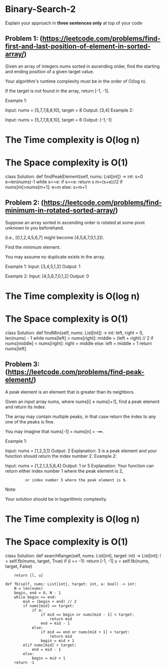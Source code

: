 # Binary-Search-2
Explain your approach in **three sentences only** at top of your code


## Problem 1: (https://leetcode.com/problems/find-first-and-last-position-of-element-in-sorted-array/)

Given an array of integers nums sorted in ascending order, find the starting and ending position of a given target value.

Your algorithm's runtime complexity must be in the order of O(log n).

If the target is not found in the array, return [-1, -1].

Example 1:

Input: nums = [5,7,7,8,8,10], target = 8
Output: [3,4]
Example 2:

Input: nums = [5,7,7,8,8,10], target = 6
Output: [-1,-1]
# The Time complexity is O(log n)
# The Space complexity is O(1)
class Solution:
    def findPeakElement(self, nums: List[int]) -> int:
        s=0
        e=len(nums)-1
        while s<=e:
            if s==e:
                return s
            m=(s+e)//2
            if nums[m]>nums[m+1]:
                e=m
            else:
                s=m+1
## Problem 2: (https://leetcode.com/problems/find-minimum-in-rotated-sorted-array/)

Suppose an array sorted in ascending order is rotated at some pivot unknown to you beforehand.

(i.e., [0,1,2,4,5,6,7] might become [4,5,6,7,0,1,2]).

Find the minimum element.

You may assume no duplicate exists in the array.

Example 1:
Input: [3,4,5,1,2]
Output: 1

Example 2:
Input: [4,5,6,7,0,1,2]
Output: 0
# The Time complexity is O(log n)
# The Space complexity is O(1)
class Solution:
    def findMin(self, nums: List[int]) -> int:
        left, right = 0, len(nums) - 1
        while nums[left] > nums[right]:
            middle  = (left + right) // 2
            if nums[middle] < nums[right]:
                right = middle
            else:
                left = middle + 1
        return nums[left]

## Problem 3: (https://leetcode.com/problems/find-peak-element/)
A peak element is an element that is greater than its neighbors.

Given an input array nums, where nums[i] ≠ nums[i+1], find a peak element and return its index.

The array may contain multiple peaks, in that case return the index to any one of the peaks is fine.

You may imagine that nums[-1] = nums[n] = -∞.

Example 1:

Input: nums = [1,2,3,1]
Output: 2
Explanation: 3 is a peak element and your function should return the index number 2.
Example 2:

Input: nums = [1,2,1,3,5,6,4]
Output: 1 or 5 
Explanation: Your function can return either index number 1 where the peak element is 2, 

             or index number 5 where the peak element is 6.
Note:

Your solution should be in logarithmic complexity.
# The Time complexity is O(log n)
# The Space complexity is O(1)
class Solution:
    def searchRange(self, nums: List[int], target: int) -> List[int]:
        l = self.fb(nums, target, True)
        if (l == -1):
            return [-1, -1]
        u = self.fb(nums, target, False)
        
        return [l, u]
        
    def fb(self, nums: List[int], target: int, a: bool) -> int:
        N = len(nums)
        begin, end = 0, N - 1
        while begin <= end:
            mid = (begin + end) // 2  
            if nums[mid] == target:
                if a:
                    if mid == begin or nums[mid - 1] < target:
                        return mid
                    end = mid - 1
                else:
                    if mid == end or nums[mid + 1] > target:
                        return mid
                    begin = mid + 1
            elif nums[mid] > target:
                end = mid - 1
            else:
                begin = mid + 1
        return -1
